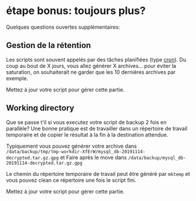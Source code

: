 # étape bonus: toujours plus?

Quelques questions ouvertes supplémentaires:


## Gestion de la rétention

Les scripts sont souvent appelés par des tâches planifiées (type [cron](https://fr.wikipedia.org/wiki/Cron)).
Du coup au bout de X jours, vous allez générer X archives... pour éviter la saturation, on souhaiterait ne garder
que les 10 dernières archives par exemple.

Mettez à jour votre script pour gérer cette partie.


## Working directory

Que se passe t'il si vous executez votre script de backup 2 fois en parallèle?
Une bonne pratique est de travailler dans un répertoire de travail temporaire et de copier le résultat à la fin à la destination attendue.

Typiquement vous pouvez générer votre archive dans `/data/backup/tmp/tmp-workdir-XfErW/mysql_db-20191114-decrypted.tar.gz.gpg` et Faire après le move dans `/data/backup/mysql_db-20191114-decrypted.tar.gz.gpg`

Le chemin du répertoire temporaire de travail peut être généré par `mktemp` et vous pouvez clean ce répertoire une fois le script fini.

Mettez à jour votre script pour gérer cette partie.
